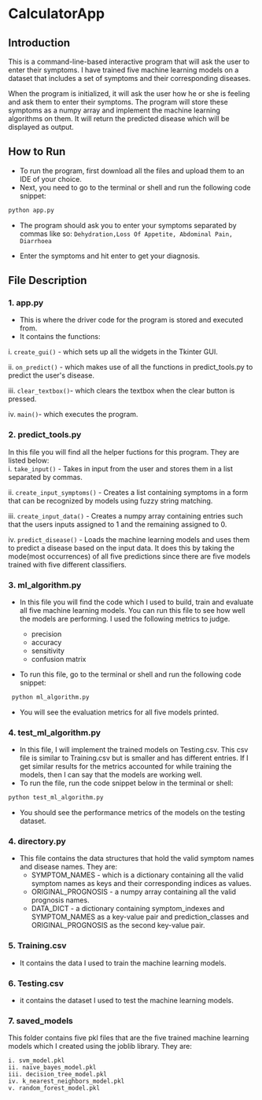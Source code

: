 # CalculatorApp

## Introduction
This is a command-line-based interactive program that will ask the user to enter their symptoms. I have trained five machine learning models on a dataset that includes a set of symptoms and their corresponding diseases.

When the program is initialized, it will ask the user how he or she is feeling and ask them to enter their symptoms. The program will store these symptoms as a numpy array and implement the machine learning algorithms on them. It will return the predicted disease which will be displayed as output.

## How to Run
- To run the program, first download all the files and upload them to an IDE of your choice.
- Next, you need to go to the terminal or shell and run the following code snippet:
```python
python app.py
```
- The program should ask you to enter your symptoms separated by commas like so:
```Dehydration,Loss Of Appetite, Abdominal Pain, Diarrhoea```

- Enter the symptoms and hit enter to get your diagnosis.

## File Description
### 1. app.py
- This is where the driver code for the program is stored and executed from. 
- It contains the functions:

i. ```create_gui()``` - which sets up all the widgets in the Tkinter GUI.

ii. ```on_predict()``` - which makes use of all the functions in predict_tools.py to predict the user's disease.

iii. ```clear_textbox()```- which clears the textbox when the clear button is pressed.

iv. ```main()```- which executes the program.

### 2. predict_tools.py

In this file you will find all the helper fuctions for this program. They are listed below:    
i. ```take_input()```
    - Takes in input from the user and stores them in a list separated by commas.

ii. ```create_input_symptoms()```
    - Creates a list containing symptoms in a form that can be recognized by models using fuzzy string matching.

iii. ```create_input_data()```
    - Creates a numpy array containing entries such that the users inputs assigned to 1 and the remaining assigned to 0.

iv. ```predict_disease()```
    - Loads the machine learning models and uses them to predict a disease based on the input data. It does this by taking the mode(most occurrences) of all five predictions since there are five models trained with five different classifiers.

### 3. ml_algorithm.py
- In this file you will find the code which I used to build, train and evaluate all five machine learning models. You can run this file to see how well the models are performing. I used the following metrics to judge.
    * precision
    * accuracy
    * sensitivity
    * confusion matrix

- To run this file, go to the terminal or shell and run the following code snippet:
``` python
 python ml_algorithm.py
```
- You will see the evaluation metrics for all five models printed.

### 4. test_ml_algorithm.py
- In this file, I will implement the trained models on Testing.csv. This csv file is similar to Training.csv but is smaller and has different entries. If I get similar results for the metrics accounted for while training the models, then I can say that the models are working well.
- To run the file, run the code snippet below in the terminal or shell:
```python
python test_ml_algorithm.py
```
- You should see the performance metrics of the models on the testing dataset. 

### 4. directory.py
- This file contains the data structures that hold the valid symptom names and disease names. They are:
    * SYMPTOM_NAMES - which is a dictionary containing all the valid symptom names as keys and their corresponding indices as values.
    * ORIGINAL_PROGNOSIS - a numpy array containing all the valid prognosis names.
    * DATA_DICT - a dictionary containing symptom_indexes and SYMPTOM_NAMES as a key-value pair and prediction_classes and ORIGINAL_PROGNOSIS as the second key-value pair.
### 5. Training.csv
- It contains the data I used to train the machine learning models.

### 6. Testing.csv
- it contains the dataset I used to test the machine learning models.

### 7. saved_models
This folder contains five pkl files that are the five trained machine learning models which I created using the joblib library. They are:

    i. svm_model.pkl
    ii. naive_bayes_model.pkl
    iii. decision_tree_model.pkl
    iv. k_nearest_neighbors_model.pkl
    v. random_forest_model.pkl
